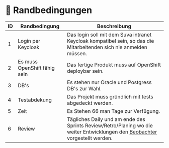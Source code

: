 # 🛑 Randbedingungen

| ID | Randbedingung                | Beschreibung                                                                                                                                                         |
| -- | ---------------------------- | -------------------------------------------------------------------------------------------------------------------------------------------------------------------- |
| 1  | Login per Keycloak           | Das login soll mit dem Suva intranet Keycloak kompatibel sein, so das die Mitarbeitenden sich nie anmelden müssen.                                                   |
| 2  | Es muss OpenShift fähig sein | Das fertige Produkt muss auf OpenShift deploybar sein.                                                                                                               |
| 3  | DB's                         | Es stehen nur Oracle und Postgress DB's zur Wahl.                                                                                                                    |
| 4  | Testabdekung                 | Das Projekt muss gründlich mit tests abgedeckt werden.                                                                                                               |
| 5  | Zeit                         | Es Stehen 66 man Tage zur Verfügung.                                                                                                                                 |
| 6  | Review                       | Tägliches Daily und am ende des Sprints Review/Retro/Planing wo die weiter Entwicklungen den [Beobachter ](einfuehrung-und-ziele/stakeholder.md)vorgestellt werden.  |

